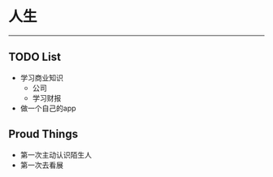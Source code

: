 # 人生

--- 

## TODO List
- 学习商业知识
  - 公司
  - 学习财报
- 做一个自己的app

## Proud Things
- 第一次主动认识陌生人
- 第一次去看展
